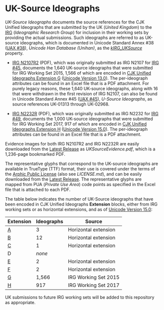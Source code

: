 # UK-Source Ideographs

*UK-Source Ideographs* documents the source references for the CJK Unified Ideographs that are submitted by the UK (*United Kingdom*) to the [IRG](http://appsrv.cse.cuhk.edu.hk/~irg/) (*Ideographic Research Group*) for inclusion in their working sets by providing the actual submissions. Such ideographs are referred to as UK-source ideographs, which is documented in Unicode Standard Annex #38 ([UAX #38](https://unicode.org/reports/tr38/)), *Unicode Han Database (Unihan)*, as the [*kIRG_UKSource*](https://unicode.org/reports/tr38/#kIRG_UKSource) property.

* [IRG N2107R2](https://github.com/unicode-org/uk-source-ideographs/raw/main/IRGN2107R2.pdf) (PDF), which was originally submitted as IRG N2107 for [IRG #45](http://appsrv.cse.cuhk.edu.hk/~irg/irg/irg45/IRG45.htm), documents the 1,640 UK-source ideographs that were submitted for IRG Working Set 2015, 1,566 of which are encoded in [CJK Unified Ideographs Extension G](https://unicode.org/charts/PDF/U30000.pdf) ([Unicode Version 13.0](https://www.unicode.org/versions/Unicode13.0.0/)). The per-ideograph attributes can be found in an Excel file that is a PDF attachment. For purely legacy reasons, these 1,640 UK-source ideographs, along with 16 that were withdrawn in the first revision of IRG N2107, can also be found in Unicode Standard Annex #45 ([UAX #45](https://unicode.org/reports/tr45/)), *U-Source Ideographs*, as source references UK-01313 through UK-02968.

* [IRG N2232R](https://github.com/unicode-org/uk-source-ideographs/raw/main/IRGN2232R.pdf) (PDF), which was originally submitted as IRG N2232 for [IRG #49](http://appsrv.cse.cuhk.edu.hk/~irg/irg/irg49/IRG49.htm), documents the 1,000 UK-source ideographs that were submitted for IRG Working Set 2017, 917 of which are encoded in [CJK Unified Ideographs Extension H](https://unicode.org/charts/PDF/U31350.pdf) ([Unicode Version 15.0](https://www.unicode.org/versions/Unicode15.0.0/)). The per-ideograph attributes can be found in an Excel file that is a PDF attachment.

Evidence images for both IRG N2107R2 and IRG N2232R are easily downloaded from the [Latest Release](https://github.com/unicode-org/uk-source-ideographs/releases/latest/) as *UKSourceEvidence.pdf*, which is a 1,236-page bookmarked PDF.

The representative glyphs that correspond to the UK-source ideographs are available in TrueType (TTF) format, their use is covered under the terms of the [Arphic Public License](https://ftp.gnu.org/gnu/non-gnu/chinese-fonts-truetype/LICENSE) (also see *LICENSE.md*), and can be easily downloaded from the [Latest Release](https://github.com/unicode-org/uk-source-ideographs/releases/latest/). The representative glyphs are mapped from PUA (*Private Use Area*) code points as specified in the Excel file that is attached to each PDF.

The table below indicates the number of UK-Source ideographs that have been encoded in CJK Unified Ideographs **Extension** blocks, either from IRG working sets or as horizontal extensions, and as of [Unicode Version 15.0](https://www.unicode.org/versions/Unicode15.0.0/):

**Extension** | **Ideographs** | **Source**
--- | --- | ---
[A](https://unicode.org/charts/PDF/U3400.pdf) | 3 | Horizontal extension
[B](https://unicode.org/charts/PDF/U20000.pdf) | 12 | Horizontal extension
[C](https://unicode.org/charts/PDF/U2A700.pdf) | 1 | Horizontal extension
D | *none*
[E](https://unicode.org/charts/PDF/U2B820.pdf) | 2 | Horizontal extension
[F](https://unicode.org/charts/PDF/U2CEB0.pdf) | 2 | Horizontal extension
[G](https://unicode.org/charts/PDF/U30000.pdf) | 1,566 | IRG Working Set 2015
[H](https://unicode.org/charts/PDF/U31350.pdf) | 917 | IRG Working Set 2017

UK submissions to future IRG working sets will be added to this repository as appropriate.
